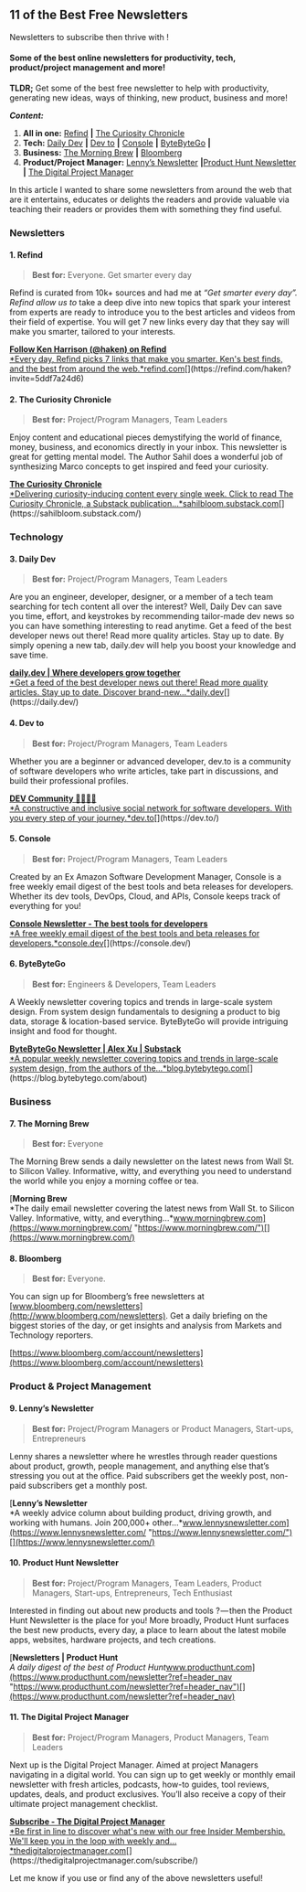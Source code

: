 ## 11 of the Best Free Newsletters

Newsletters to subscribe then thrive with !

#### Some of the best online newsletters for productivity, tech, product/project management and more!

**TLDR;** Get some of the best free newsletter to help with productivity, generating new ideas, ways of thinking, new product, business and more!

***Content:***

1.  **All in one:** [Refind](https://refind.com/haken?invite=5ddf7a24d6) **|** [The Curiosity Chronicle](https://sahilbloom.substack.com/about)
2.  **Tech:** [Daily Dev](https://daily.dev/) **|** [Dev to](https://dev.to/about) **|** [Console](https://console.dev/) **|** [ByteByteGo](https://blog.bytebytego.com/about) **|**
3.  **Business:** [The Morning Brew](https://www.morningbrew.com/daily) **|** [Bloomberg](https://www.bloomberg.com/account/newsletters)
4.  **Product/Project Manager:** [Lenny’s Newsletter](https://www.lennysnewsletter.com/about) **|**[Product Hunt Newsletter](https://www.producthunt.com/newsletter?ref=header_nav) **|** [The Digital Project Manager](https://thedigitalprojectmanager.com/subscribe/)

In this article I wanted to share some newsletters from around the web that are it entertains, educates or delights the readers and provide valuable via teaching their readers or provides them with something they find useful.

### Newsletters

#### 1\. Refind

> **Best for:** Everyone. Get smarter every day

Refind is curated from 10k+ sources and had me at *“Get smarter every day”. Refind allow us to* take a deep dive into new topics that spark your interest from experts are ready to introduce you to the best articles and videos from their field of expertise. You will get 7 new links every day that they say will make you smarter, tailored to your interests.

[**Follow Ken Harrison (@haken) on Refind**  
*Every day, Refind picks 7 links that make you smarter. Ken's best finds, and the best from around the web.*refind.com](https://refind.com/haken?invite=5ddf7a24d6 "https://refind.com/haken?invite=5ddf7a24d6")[](https://refind.com/haken?invite=5ddf7a24d6)

#### **2\. The Curiosity Chronicle**

> **Best for:** Project/Program Managers, Team Leaders

Enjoy content and educational pieces demystifying the world of finance, money, business, and economics directly in your inbox. This newsletter is great for getting mental model. The Author Sahil does a wonderful job of synthesizing Marco concepts to get inspired and feed your curiosity.

[**The Curiosity Chronicle**  
*Delivering curiosity-inducing content every single week. Click to read The Curiosity Chronicle, a Substack publication…*sahilbloom.substack.com](https://sahilbloom.substack.com/ "https://sahilbloom.substack.com/")[](https://sahilbloom.substack.com/)

### **Technology**

#### 3\. Daily Dev

> **Best for:** Project/Program Managers, Team Leaders

Are you an engineer, developer, designer, or a member of a tech team searching for tech content all over the interest? Well, Daily Dev can save you time, effort, and keystrokes by recommending tailor-made dev news so you can have something interesting to read anytime. Get a feed of the best developer news out there! Read more quality articles. Stay up to date. By simply opening a new tab, daily.dev will help you boost your knowledge and save time.

[**daily.dev | Where developers grow together**  
*Get a feed of the best developer news out there! Read more quality articles. Stay up to date. Discover brand-new…*daily.dev](https://daily.dev/ "https://daily.dev/")[](https://daily.dev/)

#### 4\. Dev to

> **Best for:** Project/Program Managers, Team Leaders

Whether you are a beginner or advanced developer, dev.to is a community of software developers who write articles, take part in discussions, and build their professional profiles.

[**DEV Community 👩‍💻👨‍💻**  
*A constructive and inclusive social network for software developers. With you every step of your journey.*dev.to](https://dev.to/ "https://dev.to/")[](https://dev.to/)

#### **5\. Console**

> **Best for:** Project/Program Managers, Team Leaders

Created by an Ex Amazon Software Development Manager, Console is a free weekly email digest of the best tools and beta releases for developers. Whether its dev tools, DevOps, Cloud, and APIs, Console keeps track of everything for you!

[**Console Newsletter - The best tools for developers**  
*A free weekly email digest of the best tools and beta releases for developers.*console.dev](https://console.dev/ "https://console.dev/")[](https://console.dev/)

#### 6\. ByteByteGo

> **Best for:** Engineers & Developers, Team Leaders

A Weekly newsletter covering topics and trends in large-scale system design. From system design fundamentals to designing a product to big data, storage & location-based service. ByteByteGo will provide intriguing insight and food for thought.

[**ByteByteGo Newsletter | Alex Xu | Substack**  
*A popular weekly newsletter covering topics and trends in large-scale system design, from the authors of the…*blog.bytebytego.com](https://blog.bytebytego.com/about "https://blog.bytebytego.com/about")[](https://blog.bytebytego.com/about)

### **Business**

#### **7\. The Morning Brew**

> **Best for:** Everyone

The Morning Brew sends a daily newsletter on the latest news from Wall St. to Silicon Valley. Informative, witty, and everything you need to understand the world while you enjoy a morning coffee or tea.

[**Morning Brew**  
*The daily email newsletter covering the latest news from Wall St. to Silicon Valley. Informative, witty, and everything…*www.morningbrew.com](https://www.morningbrew.com/ "https://www.morningbrew.com/")[](https://www.morningbrew.com/)

#### **8\. Bloomberg**

> **Best for:** Everyone.

You can sign up for Bloomberg’s free newsletters at [www.bloomberg.com/newsletters](http://www.bloomberg.com/newsletters). Get a daily briefing on the biggest stories of the day, or get insights and analysis from Markets and Technology reporters.

[https://www.bloomberg.com/account/newsletters](https://www.bloomberg.com/account/newsletters)

### **Product & Project Management**

#### 9\. Lenny’s Newsletter

> **Best for:** Project/Program Managers or Product Managers, Start-ups, Entrepreneurs

Lenny shares a newsletter where he wrestles through reader questions about product, growth, people management, and anything else that’s stressing you out at the office. Paid subscribers get the weekly post, non-paid subscribers get a monthly post.

[**Lenny’s Newsletter**  
*A weekly advice column about building product, driving growth, and working with humans. Join 200,000+ other…*www.lennysnewsletter.com](https://www.lennysnewsletter.com/ "https://www.lennysnewsletter.com/")[](https://www.lennysnewsletter.com/)

#### **10\. Product Hunt Newsletter**

> **Best for:** Project/Program Managers, Team Leaders, Product Managers, Start-ups, Entrepreneurs, Tech Enthusiast

Interested in finding out about new products and tools ? — then the Product Hunt Newsletter is the place for you! More broadly, Product Hunt surfaces the best new products, every day, a place to learn about the latest mobile apps, websites, hardware projects, and tech creations.

[**Newsletters | Product Hunt**  
*A daily digest of the best of Product Hunt*www.producthunt.com](https://www.producthunt.com/newsletter?ref=header_nav "https://www.producthunt.com/newsletter?ref=header_nav")[](https://www.producthunt.com/newsletter?ref=header_nav)

#### 11\. The Digital Project Manager

> **Best for:** Project/Program Managers, Product Managers, Team Leaders

Next up is the Digital Project Manager. Aimed at project Managers navigating in a digital world. You can sign up to get weekly or monthly email newsletter with fresh articles, podcasts, how-to guides, tool reviews, updates, deals, and product exclusives. You’ll also receive a copy of their ultimate project management checklist.

[**Subscribe - The Digital Project Manager**  
*Be first in line to discover what's new with our free Insider Membership. We'll keep you in the loop with weekly and…*thedigitalprojectmanager.com](https://thedigitalprojectmanager.com/subscribe/ "https://thedigitalprojectmanager.com/subscribe/")[](https://thedigitalprojectmanager.com/subscribe/)

Let me know if you use or find any of the above newsletters useful!